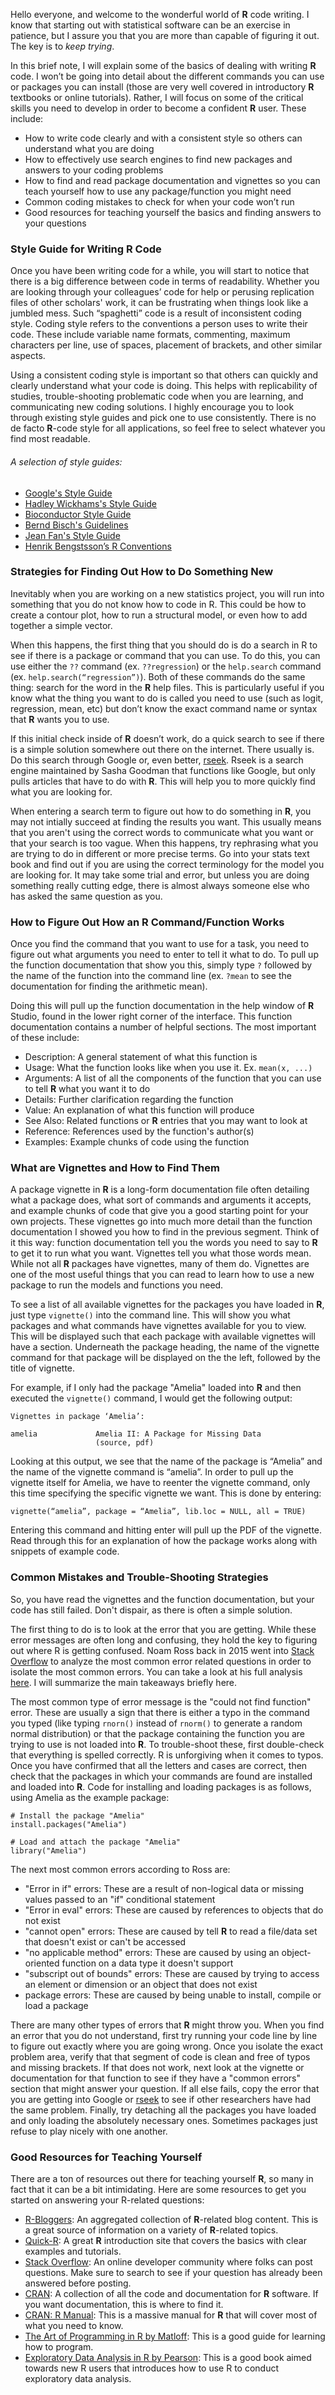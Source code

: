 Hello everyone, and welcome to the wonderful world of **R** code writing. I know that starting out with statistical software can be an exercise in patience, but I assure you that you are more than capable of figuring it out. The key is to *keep trying*.

In this brief note, I will explain some of the basics of dealing with writing **R** code. I won’t be going into detail about the different commands you can use or packages you can install (those are very well covered in introductory **R** textbooks or online tutorials). Rather, I will focus on some of the critical skills you need to develop in order to become a confident **R** user. These include:

* How to write code clearly and with a consistent style so others can understand what you are doing
* How to effectively use search engines to find new packages and answers to your coding problems
* How to find and read package documentation and vignettes so you can teach yourself how to use any package/function you might need
* Common coding mistakes to check for when your code won’t run
* Good resources for teaching yourself the basics and finding answers to your questions

### Style Guide for Writing R Code

Once you have been writing code for a while, you will start to notice that there is a big difference between code in terms of readability. Whether you are looking through your colleagues’ code for help or perusing replication files of other scholars' work, it can be frustrating when things look like a jumbled mess. Such “spaghetti” code is a result of inconsistent coding style. Coding style refers to the conventions a person uses to write their code. These include variable name formats, commenting, maximum characters per line, use of spaces, placement of brackets, and other similar aspects.

Using a consistent coding style is important so that others can quickly and clearly understand what your code is doing. This helps with replicability of studies, trouble-shooting problematic code when you are learning, and communicating new coding solutions. I highly encourage you to look through existing style guides and pick one to use consistently. There is no de facto **R**-code style for all applications, so feel free to select whatever you find most readable. 

###### A selection of style guides:

* [Google's Style Guide](https://google.github.io/styleguide/Rguide.xml)
* [Hadley Wickhams's Style Guide](http://adv-r.had.co.nz/Style.html)
* [Bioconductor Style Guide](http://master.bioconductor.org/developers/how-to/coding-style/)
* [Bernd Bisch's Guidelines](https://github.com/rdatsci/PackagesInfo/wiki/R-Style-Guide)
* [Jean Fan's Style Guide](http://jef.works/R-style-guide/)
* [Henrik Bengstsson’s R Conventions](https://docs.google.com/document/d/1esDVxyWvH8AsX-VJa-8oqWaHLs4stGlIbk8kLc5VlII/edit?usp=sharing)

### Strategies for Finding Out How to Do Something New

Inevitably when you are working on a new statistics project, you will run into something that you do not know how to code in R. This could be how to create a contour plot, how to run a structural model, or even how to add together a simple vector. 

When this happens, the first thing that you should do is do a search in R to see if there is a package or command that you can use. To do this, you can use either the ```??``` command (ex. ```??regression```) or the ```help.search``` command (ex. ```help.search(“regression”)```). Both of these commands do the same thing: search for the word in the **R** help files. This is particularly useful if you know what the thing you want to do is called you need to use (such as logit, regression, mean, etc) but don’t know the exact command name or syntax that **R** wants you to use. 

If this initial check inside of **R** doesn’t work, do a quick search to see if there is a simple solution somewhere out there on the internet. There usually is. Do this search through Google or, even better, [rseek](https://rseek.org/). Rseek is a search engine maintained by Sasha Goodman that functions like Google, but only pulls articles that have to do with **R**. This will help you to more quickly find what you are looking for. 

When entering a search term to figure out how to do something in **R**, you may not intially succeed at finding the results you want. This usually means that you aren't using the correct words to communicate what you want or that your search is too vague. When this happens, try rephrasing what you are trying to do in different or more precise terms. Go into your stats text book and find out if you are using the correct terminology for the model you are looking for. It may take some trial and error, but unless you are doing something really cutting edge, there is almost always someone else who has asked the same question as you.

### How to Figure Out How an R Command/Function Works

Once you find the command that you want to use for a task, you need to figure out what arguments you need to enter to tell it what to do. To pull up the function documentation that show you this, simply type ```?``` followed by the name of the function into the command line (ex. ```?mean``` to see the documentation for finding the arithmetic mean). 

Doing this will pull up the function documentation in the help window of **R** Studio, found in the lower right corner of the interface. This function documentation contains a number of helpful sections. The most important of these include:

* Description: A general statement of what this function is
* Usage: What the function looks like when you use it. Ex. ```mean(x, ...)```
* Arguments: A list of all the components of the function that you can use to tell **R** what you want it to do
* Details: Further clarification regarding the function
* Value: An explanation of what this function will produce
* See Also: Related functions or **R** entries that you may want to look at
* Reference: References used by the function's author(s)
* Examples: Example chunks of code using the function

### What are Vignettes and How to Find Them

A package vignette in **R** is a long-form documentation file often detailing what a package does, what sort of commands and arguments it accepts, and example chunks of code that give you a good starting point for your own projects. These vignettes go into much more detail than the function documentation I showed you how to find in the previous segment. Think of it this way: function documentation tell you the words you need to say to **R** to get it to run what you want. Vignettes tell you what those words mean. While not all **R** packages have vignettes, many of them do. Vignettes are one of the most useful things that you can read to learn how to use a new package to run the models and functions you need.

To see a list of all available vignettes for the packages you have loaded in **R**, just type ```vignette()``` into the command line. This will show you what packages and what commands have vignettes available for you to view. This will be displayed such that each package with available vignettes will have a section. Underneath the package heading, the name of the vignette command for that package will be displayed on the the left, followed by the title of vignette. 

For example, if I only had the package "Amelia" loaded into **R** and then executed the ```vignette()``` command, I would get the following output:

```
Vignettes in package ‘Amelia’:

amelia             Amelia II: A Package for Missing Data
                   (source, pdf)
```

Looking at this output, we see that the name of the package is “Amelia” and the name of the vignette command is “amelia”. In order to pull up the vignette itself for Amelia, we have to reenter the vignette command, only this time specifying the specific vignette we want. This is done by entering: 

```
vignette(“amelia”, package = “Amelia”, lib.loc = NULL, all = TRUE)
```

Entering this command and hitting enter will pull up the PDF of the vignette. Read through this for an explanation of how the package works along with snippets of example code.

### Common Mistakes and Trouble-Shooting Strategies

So, you have read the vignettes and the function documentation, but your code has still failed. Don't dispair, as there is often a simple solution.

The first thing to do is to look at the error that you are getting. While these error messages are often long and confusing, they hold the key to figuring out where R is getting confused. Noam Ross back in 2015 went into [Stack Overflow](https://stackoverflow.com/) to analyze the most common error related questions in order to isolate the most common errors. You can take a look at his full analysis [here](https://github.com/noamross/zero-dependency-problems/blob/master/misc/stack-overflow-common-r-errors.md). I will summarize the main takeaways briefly here.

The most common type of error message is the "could not find function" error. These are usually a sign that there is either a typo in the command you typed (like typing ```rnorn()``` instead of ```rnorm()``` to generate a random normal distribution) or that the package containing the function you are trying to use is not loaded into **R**. To trouble-shoot these, first double-check that everything is spelled correctly. R is unforgiving when it comes to typos. Once you have confirmed that all the letters and cases are correct, then check that the packages in which your commands are found are installed and loaded into **R**. Code for installing and loading packages is as follows, using Amelia as the example package:

```
# Install the package "Amelia"
install.packages("Amelia")

# Load and attach the package "Amelia"
library("Amelia")
```

The next most common errors according to Ross are:

* "Error in if" errors: These are a result of non-logical data or missing values passed to an "if" conditional statement
* "Error in eval" errors: These are caused by references to objects that do not exist
* "cannot open" errors: These are caused by tell **R** to read a file/data set that doesn't exist or can't be accessed
* "no applicable method" errors: These are caused by using an object-oriented function on a data type it doesn't support
* "subscript out of bounds" errors: These are caused by trying to access an element or dimension or an object that does not exist
* package errors: These are caused by being unable to install, compile or load a package

There are many other types of errors that **R** might throw you. When you find an error that you do not understand, first try running your code line by line to figure out exactly where you are going wrong. Once you isolate the exact problem area, verify that that segment of code is clean and free of typos and missing brackets. If that does not work, next look at the vignette or documentation for that function to see if they have a "common errors" section that might answer your question. If all else fails, copy the error that you are getting into Google or [rseek](https://rseek.org/) to see if other researchers have had the same problem. Finally, try detaching all the packages you have loaded and only loading the absolutely necessary ones. Sometimes packages just refuse to play nicely with one another.

### Good Resources for Teaching Yourself

There are a ton of resources out there for teaching yourself **R**, so many in fact that it can be a bit intimidating. Here are some resources to get you started on answering your R-related questions:

* [R-Bloggers](https://www.r-bloggers.com/): An aggregated collection of **R**-related blog content. This is a great source of information on a variety of **R**-related topics.
* [Quick-R](https://www.statmethods.net/): A great **R** introduction site that covers the basics with clear examples and tutorials.
* [Stack Overflow](https://stackoverflow.com/): An online developer community where folks can post questions. Make sure to search to see if your question has already been answered before posting.
* [CRAN](https://cran.r-project.org/): A collection of all the code and documentation for **R** software. If you want documentation, this is where to find it.
* [CRAN: R Manual](https://cran.r-project.org/doc/manuals/R-intro.html): This is a massive manual for **R** that will cover most of what you need to know.
* [The Art of Programming in R by Matloff](https://www.amazon.com/Art-Programming-Statistical-Software-Design/dp/1593273843/?tag=flowingdata): This is a good guide for learning how to program.
* [Exploratory Data Analysis in R by Pearson](https://www.crcpress.com/Exploratory-Data-Analysis-Using-R/Pearson/p/book/9781138480605): This is a good book aimed towards new R users that introduces how to use R to conduct exploratory data analysis.
